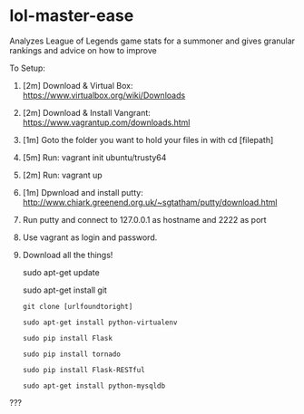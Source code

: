 # lol-master-ease
Analyzes League of Legends game stats for a summoner and gives granular rankings and advice on how to improve

To Setup:

 1) [2m] Download & Virtual Box: https://www.virtualbox.org/wiki/Downloads
 
 2) [2m] Download & Install Vangrant: https://www.vagrantup.com/downloads.html
 
 3) [1m] Goto the folder you want to hold your files in with cd [filepath]
 
 4) [5m] Run: vagrant init ubuntu/trusty64
 
 5) [2m] Run: vagrant up
 
 6) [1m] Dpwnload and install putty: http://www.chiark.greenend.org.uk/~sgtatham/putty/download.html
 
 7) Run putty and connect to 127.0.0.1 as hostname and 2222 as port
 
 8) Use vagrant as login and password.
 
 9) Download all the things!
 	
 	sudo apt-get update
 	
 	sudo apt-get install git
 	
		git clone [urlfoundtoright]
		
		sudo apt-get install python-virtualenv
		
		sudo pip install Flask
		
		sudo pip install tornado
		
		sudo pip install Flask-RESTful
		
		sudo apt-get install python-mysqldb

???
